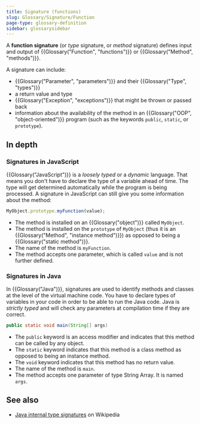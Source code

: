 ```yaml
---
title: Signature (functions)
slug: Glossary/Signature/Function
page-type: glossary-definition
sidebar: glossarysidebar
---
```


A **function signature** (or _type_ signature, or _method_ signature) defines input and output of {{Glossary("Function", "functions")}} or {{Glossary("Method", "methods")}}.

A signature can include:

- {{Glossary("Parameter", "parameters")}} and their {{Glossary("Type", "types")}}
- a return value and type
- {{Glossary("Exception", "exceptions")}} that might be thrown or passed back
- information about the availability of the method in an {{Glossary("OOP", "object-oriented")}} program (such as the keywords `public`, `static`, or `prototype`).

## In depth

### Signatures in JavaScript

{{Glossary("JavaScript")}} is a _loosely typed_ or a _dynamic_ language. That means you don't have to declare the type of a variable ahead of time. The type will get determined automatically while the program is being processed. A signature in JavaScript can still give you some information about the method:

```js
MyObject.prototype.myFunction(value);
```

- The method is installed on an {{Glossary("object")}} called `MyObject`.
- The method is installed on the `prototype` of `MyObject` (thus it is an {{Glossary("Method", "instance method")}}) as opposed to being a {{Glossary("static method")}}.
- The name of the method is `myFunction`.
- The method accepts one parameter, which is called `value` and is not further defined.

### Signatures in Java

In {{Glossary("Java")}}, signatures are used to identify methods and classes at the level of the virtual machine code. You have to declare types of variables in your code in order to be able to run the Java code. Java is _strictly typed_ and will check any parameters at compilation time if they are correct.

```java
public static void main(String[] args)
```

- The `public` keyword is an access modifier and indicates that this method can be called by any object.
- The `static` keyword indicates that this method is a class method as opposed to being an instance method.
- The `void` keyword indicates that this method has no return value.
- The name of the method is `main`.
- The method accepts one parameter of type String Array. It is named `args`.

## See also

- [Java internal type signatures](https://en.wikipedia.org/wiki/Type_signature#Java) on Wikipedia
